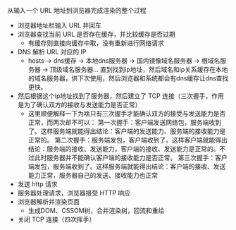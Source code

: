 从输入一个 URL 地址到浏览器完成渲染的整个过程

- 浏览器地址栏输入 URL 并回车
- 浏览器查找当前 URL 是否存在缓存，并比较缓存是否过期
  - 有缓存则直接向缓存中取，没有重新进行网络请求
- DNS 解析 URL 对应的 IP
  - hosts -> dns缓存 -> 本地dns服务器 -> 国内镜像域名服务器 -> 根域名服务器 -> 顶级域名服务器... 直到找到ip地址，然后域名和ip关系缓存在本地的域名服务器，供下次使用，然后浏览器和系统都会有dns缓存让dns查找更快。
- 然后根据这个ip地址找到了服务器，然后建立了 TCP 连接（三次握手，作用是为了确认双方的接收与发送能力是否正常）
  - 这里顺便解释一下为啥只有三次握手才能确认双方的接受与发送能力是否正常，而两次却不可以：
第一次握手：客户端发送网络包，服务端收到了。这样服务端就能得出结论：客户端的发送能力、服务端的接收能力是正常的。
第二次握手：服务端发包，客户端收到了。这样客户端就能得出结论：服务端的接收、发送能力，客户端的接收、发送能力是正常的。不过此时服务器并不能确认客户端的接收能力是否正常。
第三次握手：客户端发包，服务端收到了。这样服务端就能得出结论：客户端的接收、发送能力正常，服务器自己的发送、接收能力也正常
- 发送 http 请求
- 服务器处理请求，浏览器接受 HTTP 响应
- 浏览器解析并渲染页面
  - 生成DOM、CSSOM树，合并渲染树，回流和重绘
- 关闭 TCP 连接（四次挥手）
